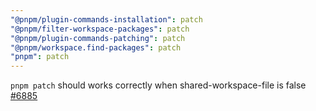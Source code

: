 ```yaml
---
"@pnpm/plugin-commands-installation": patch
"@pnpm/filter-workspace-packages": patch
"@pnpm/plugin-commands-patching": patch
"@pnpm/workspace.find-packages": patch
"pnpm": patch
---
```


`pnpm patch` should works correctly when shared-workspace-file is false [#6885](https://github.com/pnpm/pnpm/issues/6885)

